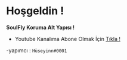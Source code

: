 # Hoşgeldin !

**SoulFly Koruma Alt Yapısı !**

- Youtube Kanalıma Abone Olmak İçin [Tıkla !](https://www.youtube.com/channel/UCL1iQQAmSLiMuO9x6Hf6RUQ)

-yapımcı :  ``Hüseyinn#0001``
